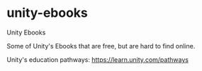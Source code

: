 # unity-ebooks
Unity Ebooks

Some of Unity's Ebooks that are free, but are hard to find online.

Unity's education pathways:
https://learn.unity.com/pathways
